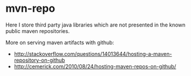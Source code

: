 mvn-repo
========

Here I store third party java libraries which are not presented in the known public maven repositories.

More on serving maven artifacts with github:
 * http://stackoverflow.com/questions/14013644/hosting-a-maven-repository-on-github
 * http://cemerick.com/2010/08/24/hosting-maven-repos-on-github/
